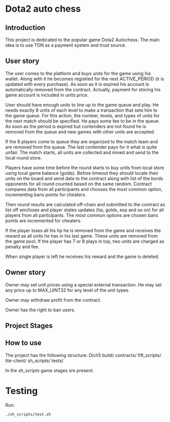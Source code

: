 # Dota2 auto chess

## Introduction

This project is dedicated to the popular game Dota2 Autochess. The main idea is to use TON as a payment system and trust source.

## User story
The user comes to the platform and buys units for the game using his wallet. Along with it he becomes registred for the next ACTIVE_PERIOD (it is updated with every purchase). As soon as it is expired his account is automatically removed from the contract. Actually, payment for storing his game account is included in units price.

User should have enough units to line up to the game queue and play. He needs exactly 8 units of each level to make a transaction that sets him to the game queue. For this action, the number, levels, and types of units for the next match should be specified. He pays some fee to be in the queue. As soon as the period is expired but contenders are not found he is removed from the queue and new games with other units are accepted.

If the 8 players come to queue they are organized to the match team and are removed from the queue. The last contender pays for it what is quite unfair. The match starts, all units are collected and mixed and send to the local round store. 

Players have some time before the round starts to buy units from local store using local game balance (golds). Before timeout they should locate their units on the board and send data to the contract along with list of the bords opponents for all round counted based on the same random. Contract compares data from all participants and chooses the most common option, incrementing bans points for cheaters.

Then round results are calculated off-chain and submitted to the contract as list off win/loses and player states updates (hp, golds, exp and so on) for all players from all participants. The most common options are chosen bans points are incremented for cheaters. 

If the player loses all his hp he is removed from the game and receives the reward as all units he has in his last game. These units are removed from the game pool. If the player has 7 or 8 plays in top, two units are charged as penalty and fee.

When single player is left he receives his reward and the game is deleted. 

## Owner story

Owner may set unit prices using a special external transaction. He may set any price up to MAX_UINT32 for any level of the unit types.

Owner may withdraw profit from the contract.

Owner has the right to ban users.

## Project Stages

## How to use

The project has the following structure:
Dich5
	build/
    contracts/
	fift_scripts/
	lite-client/
	sh_scripts/
	tests/


In the *sh_scripts* game stages sre present.

# Testing

Run:
```
./sh_scripts/test.sh 
```